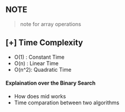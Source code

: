 ## NOTE 
> note for array operations 


## [+] Time Complexity 
- O(1) : Constant Time 
- O(n) : Linear Time 
- O(n^2): Quadratic Time 


#### Explaination over the Binary Search 
- How does mid works 
- Time comparation between two algorithms 

